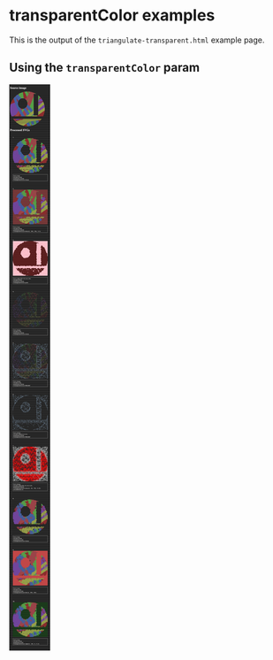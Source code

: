 transparentColor examples
===

This is the output of the ```triangulate-transparent.html``` example page.

Using the ```transparentColor``` param
---
![Transparent examples](img/triangulate-transparent-example.png)